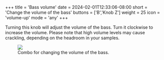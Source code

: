 +++
title = 'Bass volume'
date = 2024-02-01T12:33:06-08:00
short = 'Change the volume of the bass'
buttons = ['B','Knob Z']
weight = 25
icon = 'volume-up'
mode = 'any'
+++


Turning this knob will adjust the volume of the bass. Turn it clockwise to increase the volume. Please note that high volume levels may cause crackling, depending on the headroom in your samples.


<figure class="imgcombo">
<img loading="lazy" src="/img/bass_volume.webp">
<figcaption>Combo for changing the volume of the bass.</figcaption>
</figure>
